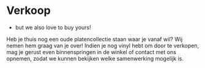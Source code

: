 # Verkoop

- but we also love to buy yours!

Heb je thuis nog een oude platencollectie staan waar je vanaf wil? Wij nemen hem graag van je over! Indien je nog vinyl hebt om door te verkopen, mag je gerust even binnenspringen in de winkel of contact met ons opnemen, zodat we kunnen bekijken welke samenwerking mogelijk is.
